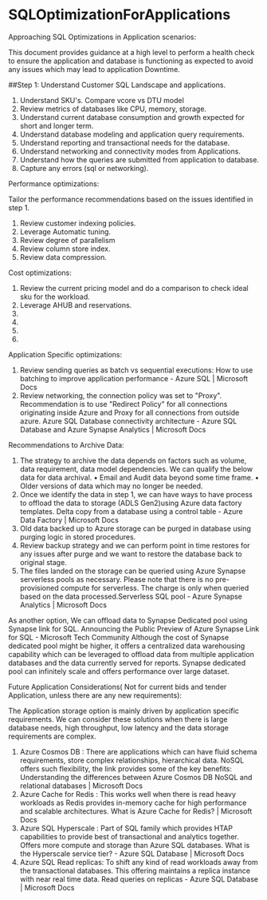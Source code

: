 # SQLOptimizationForApplications
Approaching SQL Optimizations in Application scenarios:

This document provides guidance at a high level to perform a health check to ensure the application and database is functioning as expected to avoid any issues which may lead to application Downtime. 

##Step 1: Understand Customer SQL Landscape and applications. 

1. Understand SKU's. Compare vcore vs DTU model 
2. Review metrics of databases like CPU, memory, storage. 
3. Understand current database consumption and growth expected for short and longer term.
4. Understand database modeling and application query requirements.
5. Understand reporting and transactional needs for the database.
6. Understand networking and connectivity modes from Applications. 
7. Understand how the queries are submitted from application to database. 
8. Capture any errors (sql or networking). 

Performance optimizations:

Tailor the performance recommendations based on the issues identified in step 1. 

1. Review customer indexing policies.
2. Leverage Automatic tuning.
3. Review degree of parallelism
4. Review column store index.
5. Review data compression. 



Cost optimizations:

1. Review the current pricing model and do a comparison to check ideal sku for the workload.
2. Leverage AHUB and reservations. 
3.
4.
5.
6.

 Application Specific optimizations:
1.	Review sending queries as batch vs sequential executions: How to use batching to improve application performance - Azure SQL | Microsoft Docs
2.	Review networking, the connection policy was set to "Proxy". Recommendation is to use "Redirect Policy" for all connections originating inside Azure and Proxy for all connections from outside azure. Azure SQL Database connectivity architecture - Azure SQL Database and Azure Synapse Analytics | Microsoft Docs


Recommendations to Archive Data:
1.	The strategy to archive the data depends on factors such as volume, data requirement, data model dependencies. We can qualify the below data for data archival. 
•	Email and Audit data beyond some time frame.
•	Older versions of data which may no longer be needed.  
2.	Once we identify the data in step 1, we can have ways to have process to offload the data to storage (ADLS Gen2)using Azure data factory templates. Delta copy from a database using a control table - Azure Data Factory | Microsoft Docs
3.	Old data backed up to Azure storage can be purged in database using purging logic in stored procedures.
4.	Review backup strategy and we can perform point in time restores for any issues after purge and we want to restore the database back to original stage. 
5.	The files landed on the storage can be queried using Azure Synapse serverless pools as necessary. Please note that there is no pre-provisioned compute for serverless. The charge is only when queried based on the data processed.Serverless SQL pool - Azure Synapse Analytics | Microsoft Docs 

As another option,
We can offload data to Synapse Dedicated pool using Synapse link for SQL. Announcing the Public Preview of Azure Synapse Link for SQL - Microsoft Tech Community Although the cost of Synapse dedicated pool might be higher, it offers a centralized data warehousing capability which can be leveraged to offload data from multiple application databases and the data currently served for reports. Synapse dedicated pool can infinitely scale and offers performance over large dataset.  


Future Application Considerations( Not for current bids and tender Application, unless there are any new requirements):
 
The Application storage option is mainly driven by application specific requirements. We can consider these solutions when there is large database needs, high throughput, low latency and the data storage requirements are complex. 
1.	Azure Cosmos DB :  There are applications which can have fluid schema requirements, store complex relationships, hierarchical data. NoSQL offers such flexibility, the link provides some of the key benefits: Understanding the differences between Azure Cosmos DB NoSQL and relational databases | Microsoft Docs
2.	Azure Cache for Redis : This works well when there is read heavy workloads as Redis provides in-memory cache for high performance and scalable architectures. What is Azure Cache for Redis? | Microsoft Docs
3.	Azure SQL Hyperscale : Part of SQL family which provides HTAP capabilities to provide best of transactional and analytics together. Offers more compute and storage than Azure SQL databases. What is the Hyperscale service tier? - Azure SQL Database | Microsoft Docs
4.	Azure SQL Read replicas: To shift any kind of read workloads away from the transactional databases. This offering maintains a replica instance with near real time data. Read queries on replicas - Azure SQL Database | Microsoft Docs
